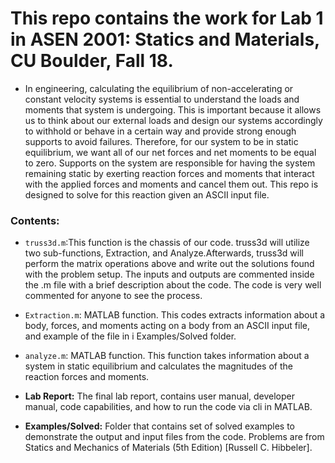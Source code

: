 # This repo contains the work for Lab 1 in ASEN 2001: Statics and Materials, CU Boulder, Fall 18.

* In engineering, calculating the equilibrium of non-accelerating or constant velocity systems is essential to understand the loads and moments that system is undergoing. This is important because it allows us to think about our external loads and design our systems accordingly to withhold or behave in a certain way and provide strong enough supports to avoid failures. Therefore, for our system to be in static equilibrium, we want all of our net forces and net moments to be equal to zero. Supports on the system are responsible for having the system remaining static by exerting reaction forces and moments that interact with the applied forces and moments and cancel them out. This repo is designed to solve for this reaction given an ASCII input file.


### Contents:

* `truss3d.m`:This function is the chassis of our code. truss3d will utilize two sub-functions, ​Extraction,​ and ​Analyze.​ Afterwards, truss3d will perform the matrix operations above and write out the solutions found with the problem setup. The inputs and outputs are commented inside the .m file with a brief description about the code. The code is very well commented for anyone to see the process.

* `Extraction.m`: MATLAB function. This codes extracts information about a body, forces, and moments acting on a body from an ASCII input file, and example of the file in i Examples/Solved folder.

* `analyze.m`: MATLAB function. This function takes information about a system in static equilibrium and calculates the magnitudes of the reaction forces and moments.

* **Lab Report:** The final lab report, contains user manual, developer manual, code capabilities, and how to run the code via cli in MATLAB.

* **Examples/Solved:** Folder that contains set of solved examples to demonstrate the output and input files from the code. Problems are from Statics and Mechanics of Materials (5th Edition) [Russell C. Hibbeler].